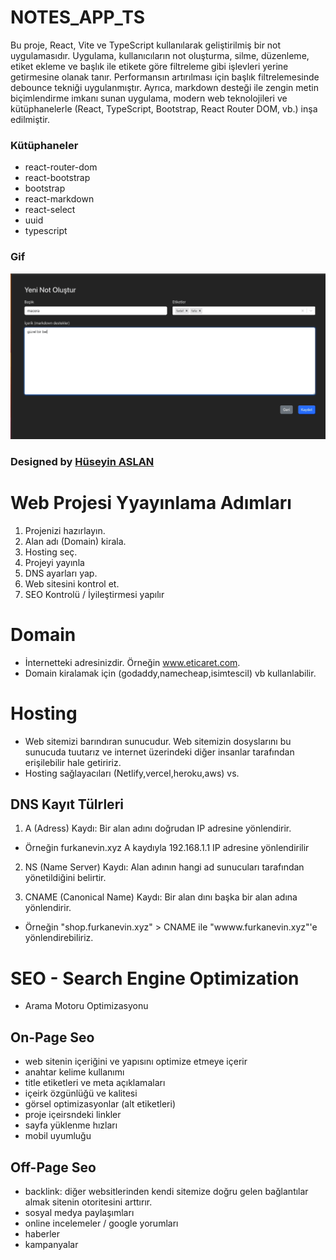 # NOTES_APP_TS

Bu proje, React, Vite ve TypeScript kullanılarak geliştirilmiş bir not uygulamasıdır. Uygulama, kullanıcıların not oluşturma, silme, düzenleme, etiket ekleme ve başlık ile etikete göre filtreleme gibi işlevleri yerine getirmesine olanak tanır. Performansın artırılması için başlık filtrelemesinde debounce tekniği uygulanmıştır. Ayrıca, markdown desteği ile zengin metin biçimlendirme imkanı sunan uygulama, modern web teknolojileri ve kütüphanelerle (React, TypeScript, Bootstrap, React Router DOM, vb.) inşa edilmiştir.


### Kütüphaneler

- react-router-dom
- react-bootstrap
- bootstrap
- react-markdown
- react-select
- uuid
- typescript

### Gif

![](./public/Aug-25-2024%2021-53-06.gif) 

###  Designed by <a href="https://www.linkedin.com/in/h%C3%BCseyin-aslan-128519203/" target="_blank">Hüseyin ASLAN</a>













# Web Projesi Yyayınlama Adımları

1. Projenizi hazırlayın.
2. Alan adı (Domain) kirala.
3. Hosting seç.
4. Projeyi yayınla
5. DNS ayarları yap.
6. Web sitesini kontrol et.
7. SEO Kontrolü / İyileştirmesi yapılır

# Domain

- İnternetteki adresinizdir. Örneğin www.eticaret.com.
- Domain kiralamak için (godaddy,namecheap,isimtescil) vb kullanlabilir.

# Hosting

- Web sitemizi barındıran sunucudur. Web sitemizin dosyslarını bu sunucuda tuutarız ve internet üzerindeki diğer insanlar tarafından erişilebilir hale getiririz.
- Hosting sağlayacıları (Netlify,vercel,heroku,aws) vs.

## DNS Kayıt Tülrleri

1. A (Adress) Kaydı: Bir alan adını doğrudan IP adresine yönlendirir.

- Örneğin furkanevin.xyz A kaydıyla 192.168.1.1 IP adresine yönlendirilir

2. NS (Name Server) Kaydı: Alan adının hangi ad sunucuları tarafından yönetildiğini belirtir.

3. CNAME (Canonical Name) Kaydı: Bir alan dını başka bir alan adına yönlendirir.

- Örneğin "shop.furkanevin.xyz" > CNAME ile "wwww.furkanevin.xyz"'e yönlendirebiliriz.

# SEO - Search Engine Optimization

- Arama Motoru Optimizasyonu

## On-Page Seo

- web sitenin içeriğini ve yapısını optimize etmeye içerir
- anahtar kelime kullanımı
- title etiketleri ve meta açıklamaları
- içeirk özgünlüğü ve kalitesi
- görsel optimizasyonlar (alt etiketleri)
- proje içeirsndeki linkler
- sayfa yüklenme hızları
- mobil uyumluğu

## Off-Page Seo

- backlink: diğer websitlerinden kendi sitemize doğru gelen bağlantılar almak sitenin otoritesini arttırır.
- sosyal medya paylaşımları
- online incelemeler / google yorumları
- haberler
- kampanyalar
